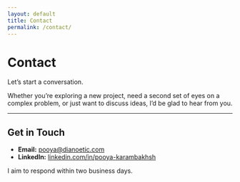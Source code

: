 ```yaml
---
layout: default
title: Contact
permalink: /contact/
---
```


# Contact

Let’s start a conversation.

Whether you’re exploring a new project, need a second set of eyes on a complex problem, or just want to discuss ideas, I’d be glad to hear from you.

---

## Get in Touch
- **Email:** [pooya@dianoetic.com](mailto:pooya@dianoetic.com.au)  
- **LinkedIn:** [linkedin.com/in/pooya-karambakhsh](https://www.linkedin.com/in/pooya-karambakhsh/)

<!-- ---

If you prefer, you can use the form below to send a message directly:

<form action="https://formspree.io/f/your-form-id" method="POST">
  <label>
    Your Name:<br>
    <input type="text" name="name" required>
  </label><br><br>
  <label>
    Your Email:<br>
    <input type="email" name="_replyto" required>
  </label><br><br>
  <label>
    Message:<br>
    <textarea name="message" rows="6" required></textarea>
  </label><br><br>
  <button type="submit">Send</button>
</form>

--- -->

I aim to respond within two business days.